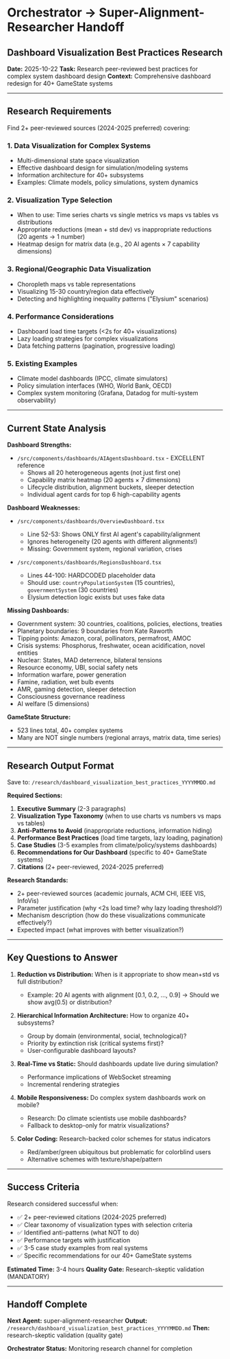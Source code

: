# Orchestrator → Super-Alignment-Researcher Handoff
## Dashboard Visualization Best Practices Research

**Date:** 2025-10-22
**Task:** Research peer-reviewed best practices for complex system dashboard design
**Context:** Comprehensive dashboard redesign for 40+ GameState systems

---

## Research Requirements

Find 2+ peer-reviewed sources (2024-2025 preferred) covering:

### 1. Data Visualization for Complex Systems
- Multi-dimensional state space visualization
- Effective dashboard design for simulation/modeling systems
- Information architecture for 40+ subsystems
- Examples: Climate models, policy simulations, system dynamics

### 2. Visualization Type Selection
- When to use: Time series charts vs single metrics vs maps vs tables vs distributions
- Appropriate reductions (mean + std dev) vs inappropriate reductions (20 agents → 1 number)
- Heatmap design for matrix data (e.g., 20 AI agents × 7 capability dimensions)

### 3. Regional/Geographic Data Visualization
- Choropleth maps vs table representations
- Visualizing 15-30 country/region data effectively
- Detecting and highlighting inequality patterns ("Elysium" scenarios)

### 4. Performance Considerations
- Dashboard load time targets (<2s for 40+ visualizations)
- Lazy loading strategies for complex visualizations
- Data fetching patterns (pagination, progressive loading)

### 5. Existing Examples
- Climate model dashboards (IPCC, climate simulators)
- Policy simulation interfaces (WHO, World Bank, OECD)
- Complex system monitoring (Grafana, Datadog for multi-system observability)

---

## Current State Analysis

**Dashboard Strengths:**
- `/src/components/dashboards/AIAgentsDashboard.tsx` - EXCELLENT reference
  - Shows all 20 heterogeneous agents (not just first one)
  - Capability matrix heatmap (20 agents × 7 dimensions)
  - Lifecycle distribution, alignment buckets, sleeper detection
  - Individual agent cards for top 6 high-capability agents

**Dashboard Weaknesses:**
- `/src/components/dashboards/OverviewDashboard.tsx`
  - Line 52-53: Shows ONLY first AI agent's capability/alignment
  - Ignores heterogeneity (20 agents with different alignments!)
  - Missing: Government system, regional variation, crises

- `/src/components/dashboards/RegionsDashboard.tsx`
  - Lines 44-100: HARDCODED placeholder data
  - Should use: `countryPopulationSystem` (15 countries), `governmentSystem` (30 countries)
  - Elysium detection logic exists but uses fake data

**Missing Dashboards:**
- Government system: 30 countries, coalitions, policies, elections, treaties
- Planetary boundaries: 9 boundaries from Kate Raworth
- Tipping points: Amazon, coral, pollinators, permafrost, AMOC
- Crisis systems: Phosphorus, freshwater, ocean acidification, novel entities
- Nuclear: States, MAD deterrence, bilateral tensions
- Resource economy, UBI, social safety nets
- Information warfare, power generation
- Famine, radiation, wet bulb events
- AMR, gaming detection, sleeper detection
- Consciousness governance readiness
- AI welfare (5 dimensions)

**GameState Structure:**
- 523 lines total, 40+ complex systems
- Many are NOT single numbers (regional arrays, matrix data, time series)

---

## Research Output Format

Save to: `/research/dashboard_visualization_best_practices_YYYYMMDD.md`

**Required Sections:**
1. **Executive Summary** (2-3 paragraphs)
2. **Visualization Type Taxonomy** (when to use charts vs numbers vs maps vs tables)
3. **Anti-Patterns to Avoid** (inappropriate reductions, information hiding)
4. **Performance Best Practices** (load time targets, lazy loading, pagination)
5. **Case Studies** (3-5 examples from climate/policy/systems dashboards)
6. **Recommendations for Our Dashboard** (specific to 40+ GameState systems)
7. **Citations** (2+ peer-reviewed, 2024-2025 preferred)

**Research Standards:**
- 2+ peer-reviewed sources (academic journals, ACM CHI, IEEE VIS, InfoVis)
- Parameter justification (why <2s load time? why lazy loading threshold?)
- Mechanism description (how do these visualizations communicate effectively?)
- Expected impact (what improves with better visualization?)

---

## Key Questions to Answer

1. **Reduction vs Distribution:** When is it appropriate to show mean+std vs full distribution?
   - Example: 20 AI agents with alignment [0.1, 0.2, ..., 0.9] → Should we show avg(0.5) or distribution?

2. **Hierarchical Information Architecture:** How to organize 40+ subsystems?
   - Group by domain (environmental, social, technological)?
   - Priority by extinction risk (critical systems first)?
   - User-configurable dashboard layouts?

3. **Real-Time vs Static:** Should dashboards update live during simulation?
   - Performance implications of WebSocket streaming
   - Incremental rendering strategies

4. **Mobile Responsiveness:** Do complex system dashboards work on mobile?
   - Research: Do climate scientists use mobile dashboards?
   - Fallback to desktop-only for matrix visualizations?

5. **Color Coding:** Research-backed color schemes for status indicators
   - Red/amber/green ubiquitous but problematic for colorblind users
   - Alternative schemes with texture/shape/pattern

---

## Success Criteria

Research considered successful when:
- ✅ 2+ peer-reviewed citations (2024-2025 preferred)
- ✅ Clear taxonomy of visualization types with selection criteria
- ✅ Identified anti-patterns (what NOT to do)
- ✅ Performance targets with justification
- ✅ 3-5 case study examples from real systems
- ✅ Specific recommendations for our 40+ GameState systems

**Estimated Time:** 3-4 hours
**Quality Gate:** Research-skeptic validation (MANDATORY)

---

## Handoff Complete

**Next Agent:** super-alignment-researcher
**Output:** `/research/dashboard_visualization_best_practices_YYYYMMDD.md`
**Then:** research-skeptic validation (quality gate)

**Orchestrator Status:** Monitoring research channel for completion
